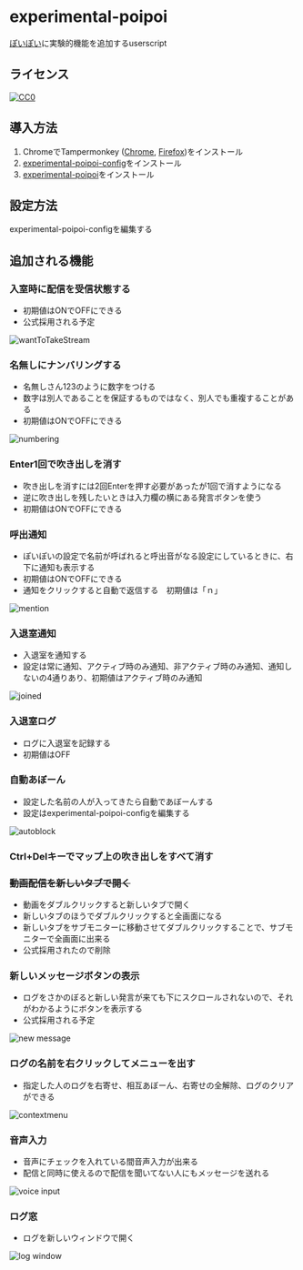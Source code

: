 # experimental-poipoi

[ぽいぽい](https://gikopoipoi.net/)に実験的機能を追加するuserscript

## ライセンス

[![CC0](https://licensebuttons.net/p/zero/1.0/88x31.png) ](https://creativecommons.org/publicdomain/zero/1.0/deed.ja)

## 導入方法

1. ChromeでTampermonkey ([Chrome](https://chrome.google.com/webstore/detail/tampermonkey/dhdgffkkebhmkfjojejmpbldmpobfkfo?hl=ja), [Firefox](https://addons.mozilla.org/ja/firefox/addon/tampermonkey/))をインストール
2. [experimental-poipoi-config](https://raw.githubusercontent.com/iwamizawa-software/experimental-poipoi/main/experimental-poipoi-config.user.js)をインストール
3. [experimental-poipoi](https://raw.githubusercontent.com/iwamizawa-software/experimental-poipoi/main/experimental-poipoi.user.js)をインストール

## 設定方法

experimental-poipoi-configを編集する

## 追加される機能

### 入室時に配信を受信状態する

- 初期値はONでOFFにできる
- 公式採用される予定

![wantToTakeStream](https://user-images.githubusercontent.com/65465755/172407720-f05b7d17-7215-4d43-bb12-c53684cfbd38.png)

### 名無しにナンバリングする

- 名無しさん123のように数字をつける
- 数字は別人であることを保証するものではなく、別人でも重複することがある
- 初期値はONでOFFにできる

![numbering](https://user-images.githubusercontent.com/65465755/172407813-83352ee1-a91f-4e0c-a8b9-a7fbfcbc8214.png)

### Enter1回で吹き出しを消す

- 吹き出しを消すには2回Enterを押す必要があったが1回で消すようになる
- 逆に吹き出しを残したいときは入力欄の横にある発言ボタンを使う
- 初期値はONでOFFにできる

### 呼出通知

- ぽいぽいの設定で名前が呼ばれると呼出音がなる設定にしているときに、右下に通知も表示する
- 初期値はONでOFFにできる
- 通知をクリックすると自動で返信する　初期値は「ｎ」

![mention](https://user-images.githubusercontent.com/65465755/172417648-14007904-a41e-4dda-92cb-feca530b7dee.png)

### 入退室通知

- 入退室を通知する
- 設定は常に通知、アクティブ時のみ通知、非アクティブ時のみ通知、通知しないの4通りあり、初期値はアクティブ時のみ通知

![joined](https://user-images.githubusercontent.com/65465755/172408282-780133f3-fd0f-496a-965a-b50f76d66b47.png)

### 入退室ログ

- ログに入退室を記録する
- 初期値はOFF

### 自動あぼーん

- 設定した名前の人が入ってきたら自動であぼーんする
- 設定はexperimental-poipoi-configを編集する

![autoblock](https://user-images.githubusercontent.com/65465755/172408369-ded6854d-8e7b-4966-aeec-5f9ad2d14f41.png)

### Ctrl+Delキーでマップ上の吹き出しをすべて消す

### ~~動画配信を新しいタブで開く~~

- 動画をダブルクリックすると新しいタブで開く
- 新しいタブのほうでダブルクリックすると全画面になる
- 新しいタブをサブモニターに移動させてダブルクリックすることで、サブモニターで全画面に出来る
- 公式採用されたので削除

### 新しいメッセージボタンの表示

- ログをさかのぼると新しい発言が来ても下にスクロールされないので、それがわかるようにボタンを表示する
- 公式採用される予定

![new message](https://user-images.githubusercontent.com/65465755/172408811-8aea617b-5695-4d5e-8765-f1f651444a68.png)

### ログの名前を右クリックしてメニューを出す

- 指定した人のログを右寄せ、相互あぼーん、右寄せの全解除、ログのクリアができる

![contextmenu](https://user-images.githubusercontent.com/65465755/172408890-942fddbd-20db-4eef-b999-d1d8865d9751.png)

### 音声入力

- 音声にチェックを入れている間音声入力が出来る
- 配信と同時に使えるので配信を聞いてない人にもメッセージを送れる

![voice input](https://user-images.githubusercontent.com/65465755/173175478-65838885-05d2-4463-bab4-1581b9d67b0c.png)

### ログ窓

- ログを新しいウィンドウで開く

![log window](https://user-images.githubusercontent.com/65465755/173202134-20a23428-daf5-498f-9d1a-ccf106c504e6.png)


